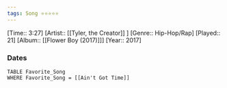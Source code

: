 ```yaml
---
tags: Song ⭐⭐⭐⭐⭐ 
---
```

[Time:: 3:27]
[Artist:: [[Tyler, the Creator]] ]
[Genre:: Hip-Hop/Rap]
[Played:: 21]
[Album:: [[Flower Boy (2017)]]]
[Year:: 2017]
### Dates
````dataview
TABLE Favorite_Song
WHERE Favorite_Song = [[Ain't Got Time]]
````